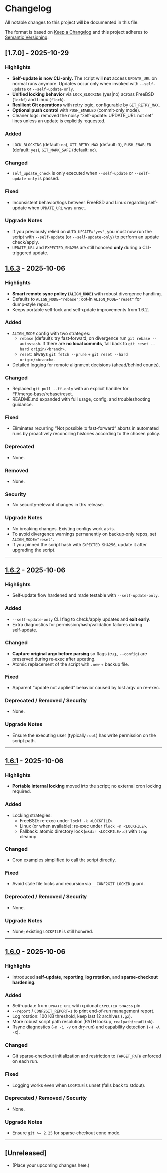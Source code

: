 # Changelog
All notable changes to this project will be documented in this file.

The format is based on [Keep a Changelog](https://keepachangelog.com/en/1.0.0/)
and this project adheres to [Semantic Versioning](https://semver.org/spec/v2.0.0.html).

## [1.7.0] - 2025-10-29
### Highlights
- **Self-update is now CLI-only.** The script will **not** access `UPDATE_URL` on normal runs anymore. Updates occur only when invoked with `--self-update` or `--self-update-only`.
- **Unified locking behavior** via `LOCK_BLOCKING` (yes|no) across FreeBSD (`lockf`) and Linux (`flock`).
- **Resilient Git operations** with retry logic, configurable by `GIT_RETRY_MAX`.
- **Optional push control** with `PUSH_ENABLED` (commit-only mode).
- Cleaner logs: removed the noisy “Self-update: UPDATE_URL not set” lines unless an update is explicitly requested.

### Added
- `LOCK_BLOCKING` (default: `no`), `GIT_RETRY_MAX` (default: `3`), `PUSH_ENABLED` (default: `yes`), `GIT_MARK_SAFE` (default: `no`).

### Changed
- `self_update_check` is only executed when `--self-update` or `--self-update-only` is passed.

### Fixed
- Inconsistent behavior/logs between FreeBSD and Linux regarding self-update when `UPDATE_URL` was unset.

### Upgrade Notes
- If you previously relied on `AUTO_UPDATE="yes"`, you must now run the script with `--self-update` (or `--self-update-only`) to perform an update check/apply.
- `UPDATE_URL` and `EXPECTED_SHA256` are still honored **only** during a CLI-triggered update.


## [1.6.3] - 2025-10-06
### Highlights
- **Smart remote sync policy (`ALIGN_MODE`)** with robust divergence handling.
- Defaults to `ALIGN_MODE="rebase"`; opt‑in `ALIGN_MODE="reset"` for dump‑style repos.
- Keeps portable self‑lock and self‑update improvements from 1.6.2.

### Added
- `ALIGN_MODE` config with two strategies:
  - `rebase` (default): try fast‑forward; on divergence run `git rebase --autostash`.
    If there are **no local commits**, fall back to `git reset --hard origin/<branch>`.
  - `reset`: always `git fetch --prune` + `git reset --hard origin/<branch>`.
- Detailed logging for remote alignment decisions (ahead/behind counts).

### Changed
- Replaced `git pull --ff-only` with an explicit handler for FF/merge‑base/rebase/reset.
- README.md expanded with full usage, config, and troubleshooting guidance.

### Fixed
- Eliminates recurring “Not possible to fast-forward” aborts in automated runs by
  proactively reconciling histories according to the chosen policy.

### Deprecated
- None.

### Removed
- None.

### Security
- No security‑relevant changes in this release.

### Upgrade Notes
- No breaking changes. Existing configs work as‑is.
- To avoid divergence warnings permanently on backup‑only repos, set `ALIGN_MODE="reset"`.
- If you pinned the script hash with `EXPECTED_SHA256`, update it after upgrading the script.

---

## [1.6.2] - 2025-10-06
### Highlights
- Self‑update flow hardened and made testable with `--self-update-only`.

### Added
- `--self-update-only` CLI flag to check/apply updates and **exit early**.
- Extra diagnostics for permission/hash/validation failures during self‑update.

### Changed
- **Capture original argv before parsing** so flags (e.g., `--config`) are preserved
  during re‑exec after updating.
- Atomic replacement of the script with `.new` + backup file.

### Fixed
- Apparent “update not applied” behavior caused by lost argv on re‑exec.

### Deprecated / Removed / Security
- None.

### Upgrade Notes
- Ensure the executing user (typically `root`) has write permission on the script path.

---

## [1.6.1] - 2025-10-06
### Highlights
- **Portable internal locking** moved into the script; no external cron locking required.

### Added
- Locking strategies:
  - FreeBSD: re‑exec under `lockf -k <LOCKFILE>`.
  - Linux (or when available): re‑exec under `flock -n <LOCKFILE>`.
  - Fallback: atomic directory lock (`mkdir <LOCKFILE>.d`) with `trap` cleanup.

### Changed
- Cron examples simplified to call the script directly.

### Fixed
- Avoid stale file locks and recursion via `__CONF2GIT_LOCKED` guard.

### Deprecated / Removed / Security
- None.

### Upgrade Notes
- None; existing `LOCKFILE` is still honored.

---

## [1.6.0] - 2025-10-06
### Highlights
- Introduced **self‑update**, **reporting**, **log rotation**, and **sparse‑checkout hardening**.

### Added
- Self‑update from `UPDATE_URL` with optional `EXPECTED_SHA256` pin.
- `--report` / `CONF2GIT_REPORT=1` to print end‑of‑run management report.
- Log rotation: 100 KB threshold, keep last 12 archives (`.gz`).
- More robust script path resolution (PATH lookup, `realpath`/`readlink`).
- Rsync diagnostics (`-n -i -v` on dry‑run) and capability detection (`-H -A -X`).

### Changed
- Git sparse‑checkout initialization and restriction to `TARGET_PATH` enforced on each run.

### Fixed
- Logging works even when `LOGFILE` is unset (falls back to stdout).

### Deprecated / Removed / Security
- None.

### Upgrade Notes
- Ensure `git >= 2.25` for sparse‑checkout cone mode.

---

## [Unreleased]
- (Place your upcoming changes here.)

[1.6.3]: https://github.com/<org>/<repo>/releases/tag/v1.6.3
[1.6.2]: https://github.com/<org>/<repo>/releases/tag/v1.6.2
[1.6.1]: https://github.com/<org>/<repo>/releases/tag/v1.6.1
[1.6.0]: https://github.com/<org>/<repo>/releases/tag/v1.6.0
